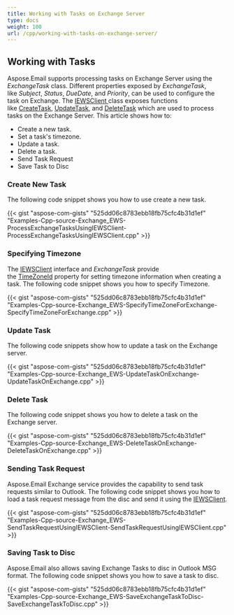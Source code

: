 ```yaml
---
title: Working with Tasks on Exchange Server
type: docs
weight: 100
url: /cpp/working-with-tasks-on-exchange-server/
---
```


## **Working with Tasks**
Aspose.Email supports processing tasks on Exchange Server using the *ExchangeTask* class. Different properties exposed by *ExchangeTask*, like *Subject*, *Status*, *DueDate*, and *Priority*, can be used to configure the task on Exchange. The [IEWSClient ](https://reference.aspose.com/email/cpp/class/aspose.email.clients.exchange.web_service.i_e_w_s_client)class exposes functions like [CreateTask](https://reference.aspose.com/email/cpp/class/aspose.email.clients.exchange.web_service.i_e_w_s_client#a25420465dd38d784ce78428818ea2b78), [UpdateTask](https://reference.aspose.com/email/cpp/class/aspose.email.clients.exchange.web_service.i_e_w_s_client#a4ed6fe13e1278778cc28b867c3ef9dea), and [DeleteTask](https://reference.aspose.com/email/cpp/class/aspose.email.clients.exchange.web_service.i_e_w_s_client#a2bd114b07afa5e97649788a9a9dd9cda) which are used to process tasks on the Exchange Server. This article shows how to:

- Create a new task.
- Set a task's timezone.
- Update a task.
- Delete a task.
- Send Task Request
- Save Task to Disc
### **Create New Task**
The following code snippet shows you how to use create a new task.



{{< gist "aspose-com-gists" "525dd06c8783ebb18fb75cfc4b31d1ef" "Examples-Cpp-source-Exchange_EWS-ProcessExchangeTasksUsingIEWSClient-ProcessExchangeTasksUsingIEWSClient.cpp" >}}
### **Specifying Timezone**
The [IEWSClient](https://reference.aspose.com/email/cpp/class/aspose.email.clients.exchange.web_service.i_e_w_s_client) interface and *ExchangeTask* provide the [TimeZoneId](https://reference.aspose.com/email/cpp/class/aspose.email.clients.exchange.web_service.i_e_w_s_client#a650927ee2f7ae45babc217f148640148) property for setting timezone information when creating a task. The following code snippet shows you how to specify Timezone.



{{< gist "aspose-com-gists" "525dd06c8783ebb18fb75cfc4b31d1ef" "Examples-Cpp-source-Exchange_EWS-SpecifyTimeZoneForExchange-SpecifyTimeZoneForExchange.cpp" >}}
### **Update Task**
The following code snippets show how to update a task on the Exchange server.



{{< gist "aspose-com-gists" "525dd06c8783ebb18fb75cfc4b31d1ef" "Examples-Cpp-source-Exchange_EWS-UpdateTaskOnExchange-UpdateTaskOnExchange.cpp" >}}
### **Delete Task**
The following code snippet shows you how to delete a task on the Exchange server.



{{< gist "aspose-com-gists" "525dd06c8783ebb18fb75cfc4b31d1ef" "Examples-Cpp-source-Exchange_EWS-DeleteTaskOnExchange-DeleteTaskOnExchange.cpp" >}}
### **Sending Task Request**
Aspose.Email Exchange service provides the capability to send task requests similar to Outlook. The following code snippet shows you how to load a task request message from the disc and send it using the [IEWSClient](https://reference.aspose.com/email/cpp/class/aspose.email.clients.exchange.web_service.i_e_w_s_client).



{{< gist "aspose-com-gists" "525dd06c8783ebb18fb75cfc4b31d1ef" "Examples-Cpp-source-Exchange_EWS-SendTaskRequestUsingIEWSClient-SendTaskRequestUsingIEWSClient.cpp" >}}
### **Saving Task to Disc**
Aspose.Email also allows saving Exchange Tasks to disc in Outlook MSG format. The following code snippet shows you how to save a task to disc.



{{< gist "aspose-com-gists" "525dd06c8783ebb18fb75cfc4b31d1ef" "Examples-Cpp-source-Exchange_EWS-SaveExchangeTaskToDisc-SaveExchangeTaskToDisc.cpp" >}}
